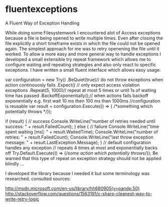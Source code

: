 fluentexceptions
================

A Fluent Way of Exception Handling


While doing some Filesystemwork I encountered alot of Access exceptions because a file is being opened to write multiple times.  Even after closing the file explicitly a short timeframe exists in which the file could not be opened again.  The simplest approach for me was to retry openening the file until it worked.  To allow a more easy and more general way to handle exceptions I developed a small extensible try repeat framework which allows me to configure waiting and repeating strategies and also only react to specific exceptions.  I have written a small fluent interface which allows easy usage:

var configuration = new Try()
.BeQuiet(true)// do not throw exceptions when action continouosly fails
.Expect<AccessViolationException>() // only expect access violation exceptions
.Repeat(5, 1000)// repeat at most 5 times or until 1s of waiting time has passed
.BackoffExponentially();// when actions fails backoff exponentially e.g. first wait 10 ms then 100 ms then 1000ms
//configuration is reusable
var result = configuration.Execute(() => { /*something which potentially throws */});

if (result)
{
  // success
  Console.WriteLine("number of retries needed until success: " + result.FailedCount);
}
else
{
  // failure
  Console.WriteLine("time spent waiting [ms]: " + result.WaitedTime);
  Console.WriteLine("number of retries: " + result.FailedCount);
  Console.WriteLine("last throw exception message: " + result.LastException.Message);
}
// default configuration handles any exception
  // repeats 4 times at most and exponentially backs off
  Try.Default.Execute(() => {/*some action which potentially throws*/});
  Be warned that this type of repeat on exception strategy should not be applied blindly …

I developed the library because I needed it but some terminology was researched.  consulted sources:

http://msdn.microsoft.com/en-us/library/hh680905(v=pandp.50)
http://stackoverflow.com/questions/1563191/c-sharp-cleanest-way-to-write-retry-logic
